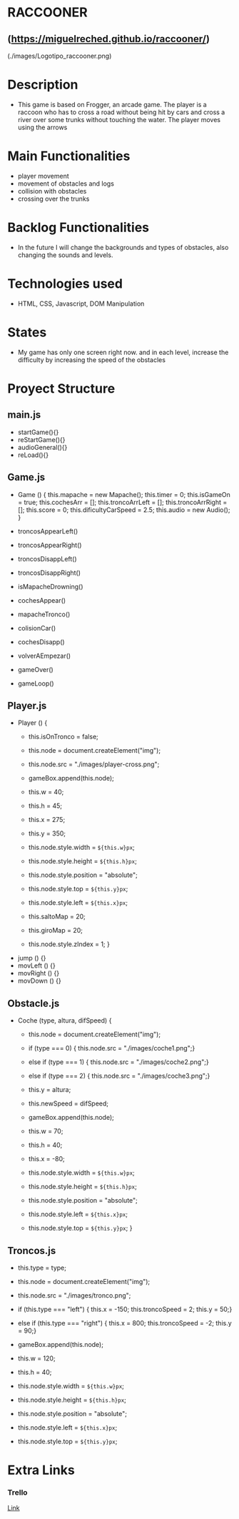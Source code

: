 # RACCOONER

## (https://miguelreched.github.io/raccooner/)

(./images/Logotipo_raccooner.png)


# Description

- This game is based on Frogger, an arcade game. The player is a raccoon who has to cross a road without being hit by cars and cross a river over some trunks without touching the water. The player moves using the arrows

# Main Functionalities

- player movement
- movement of obstacles and logs
- collision with obstacles
- crossing over the trunks

# Backlog Functionalities

- In the future I will change the backgrounds and types of obstacles, also changing the sounds and levels.

# Technologies used

- HTML, CSS, Javascript, DOM Manipulation

# States

- My game has only one screen right now. and in each level, increase the difficulty by increasing the speed of the obstacles

# Proyect Structure

## main.js

- startGame(){}
- reStartGame(){}
- audioGeneral(){}
- reLoad(){}

## Game.js

- Game () {
    this.mapache = new Mapache();
    this.timer = 0;
    this.isGameOn = true;
    this.cochesArr = [];
    this.troncoArrLeft = [];
    this.troncoArrRight = [];
    this.score = 0;
    this.dificultyCarSpeed = 2.5;
    this.audio = new Audio();
  }

- troncosAppearLeft()
- troncosAppearRight()
- troncosDisappLeft()
- troncosDisappRight()
- isMapacheDrowning()
- cochesAppear()
- mapacheTronco()
- colisionCar()
- cochesDisapp()
- volverAEmpezar()
- gameOver()
- gameLoop()

## Player.js 

- Player () {
    - this.isOnTronco = false;
    - this.node = document.createElement("img");
    - this.node.src = "./images/player-cross.png";
    - gameBox.append(this.node);

    - this.w = 40;
    - this.h = 45;

    - this.x = 275;
    - this.y = 350;

    - this.node.style.width = `${this.w}px`;
    - this.node.style.height = `${this.h}px`;
    - this.node.style.position = "absolute";
    - this.node.style.top = `${this.y}px`;
    - this.node.style.left = `${this.x}px`;

    - this.saltoMap = 20;
    - this.giroMap = 20;
    - this.node.style.zIndex = 1;
}
- jump () {}
- movLeft () {}
- movRight () {}
- movDown () {}

## Obstacle.js

- Coche (type, altura, difSpeed) {

    - this.node = document.createElement("img");
    - if (type === 0) {
      this.node.src = "./images/coche1.png";}
    - else if (type === 1) {
      this.node.src = "./images/coche2.png";}
    - else if (type === 2) {
      this.node.src = "./images/coche3.png";}
    
    - this.y = altura;

    - this.newSpeed = difSpeed;
 
    - gameBox.append(this.node);

    - this.w = 70;
    - this.h = 40;

    - this.x = -80;
 
    - this.node.style.width = `${this.w}px`;
    - this.node.style.height = `${this.h}px`;
    - this.node.style.position = "absolute";
    - this.node.style.left = `${this.x}px`;
    - this.node.style.top = `${this.y}px`;
}

## Troncos.js

- this.type = type;
- this.node = document.createElement("img");
- this.node.src = "./images/tronco.png";
- if (this.type === "left") {
      this.x = -150;
      this.troncoSpeed = 2;
      this.y = 50;}
- else if (this.type === "right") {
      this.x = 800;
      this.troncoSpeed = -2;
      this.y = 90;}

- gameBox.append(this.node);

- this.w = 120;
- this.h = 40;
- this.node.style.width = `${this.w}px`;
- this.node.style.height = `${this.h}px`;
- this.node.style.position = "absolute";
- this.node.style.left = `${this.x}px`;
- this.node.style.top = `${this.y}px`;

# Extra Links 

### Trello
[Link](https://trello.com/b/TyRWAx0F/proyecto-m%C3%B3dulo-1)

